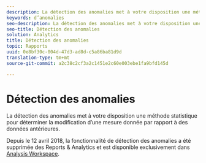 ```yaml
---
description: La détection des anomalies met à votre disposition une méthode statistique pour déterminer la modification d’une mesure donnée par rapport à des données antérieures.
keywords: d’anomalies
seo-description: La détection des anomalies met à votre disposition une méthode statistique pour déterminer la modification d’une mesure donnée par rapport à des données antérieures.
seo-title: Détection des anomalies
solution: Analytics
title: Détection des anomalies
topic: Rapports
uuid: 0e8bf30c-004d-47d3-ad8d-c5a86ba81d9d
translation-type: tm+mt
source-git-commit: a2c38c2cf3a2c1451e2c60e003ebe1fa9bfd145d

---
```



# Détection des anomalies

La détection des anomalies met à votre disposition une méthode statistique pour déterminer la modification d’une mesure donnée par rapport à des données antérieures.

Depuis le 12 avril 2018, la fonctionnalité de détection des anomalies a été supprimée des Reports &amp; Analytics et est disponible exclusivement dans [Analysis Workspace](https://marketing.adobe.com/resources/help/en_US/analytics/analysis-workspace/virtual-analyst.html).
